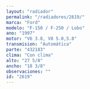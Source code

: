 ```yaml
---
layout: "radiador"
permalink: "/radiadores/2619/"
marca: "Ford"
modelo: "F-150 / F-250 / Lobo"
ano: "1997"
motor: "V6 3.8, V8 5.0,5.8"
transmision: "Automática"
parte: "432183"
clima: "Con clima"
alto: "27 5/8"
ancho: "18 3/8"
observaciones: ""
id: "2619"
---
```


